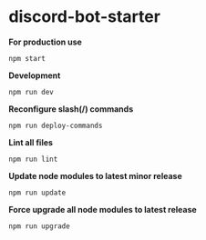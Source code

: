 # discord-bot-starter

**For production use**

`npm start`

**Development**

`npm run dev`

**Reconfigure slash(/) commands**

`npm run deploy-commands`

**Lint all files**

`npm run lint`

**Update node modules to latest minor release**

`npm run update`

**Force upgrade all node modules to latest release**

`npm run upgrade`
